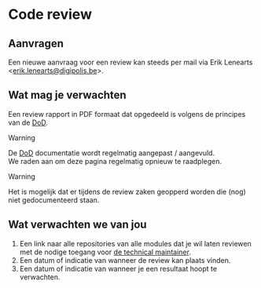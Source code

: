 # Code review

## Aanvragen
Een nieuwe aanvraag voor een review kan steeds per mail via Erik Lenearts \<erik.lenearts@digipolis.be\>.

## Wat mag je verwachten
Een review rapport in PDF formaat dat opgedeeld is volgens de principes van de [DoD](/modules/content/oplevering/dod).

> [!warning]
> De [DoD](/modules/content/oplevering/dod) documentatie wordt regelmatig aangepast / aangevuld.\
> We raden aan om deze pagina regelmatig opnieuw te raadplegen.

> [!warning]
> Het is mogelijk dat er tijdens de review zaken geopperd worden die (nog) niet gedocumenteerd staan.

## Wat verwachten we van jou
1. Een link naar alle repositories van alle modules dat je wil laten reviewen met de nodige toegang voor [de technical maintainer](/CONTRIBUTING?id=technical).
2. Een datum of indicatie van wanneer de review kan plaats vinden.
3. Een datum of indicatie van wanneer je een resultaat hoopt te verwachten.




